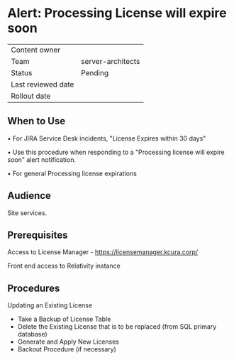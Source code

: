 # Alert: Processing License will expire soon

|||
|-|-|
| Content owner      |                   |
| Team               | server-architects |
| Status             | Pending           |
| Last reviewed date |                   |
| Rollout date       |

## When to Use
•	For JIRA Service Desk incidents, "License Expires within 30 days"

•	Use this procedure when responding to a "Processing license will expire soon" alert notification.

•	For general Processing license expirations

## Audience
Site services.

## Prerequisites
Access to License Manager - https://licensemanager.kcura.corp/

Front end access to Relativity instance

## Procedures
Updating an Existing License
- Take a Backup of License Table 
- Delete the Existing License that is to be replaced (from SQL primary database)
- Generate and Apply New Licenses
- Backout Procedure (if necessary)


